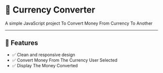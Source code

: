 # 📜 Currency Converter

A simple JavaScript project To Convert Money From Currency To Another

---

## 🚀 Features

- ✅ Clean and responsive design
- ✅ Convert Money From The Currency User Selected
- ✅ Display The Money Converted
